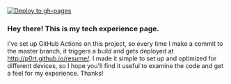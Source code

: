 [![Deploy to gh-pages](https://github.com/P0rt/resume/actions/workflows/main.yml/badge.svg)](https://github.com/P0rt/resume/actions/workflows/main.yml)
### Hey there! This is my tech experience page.
I've set up GitHub Actions on this project, so every time I make a commit to the master branch, it triggers a build and gets deployed at http://p0rt.github.io/resume/.
I made it simple to set up and optimized for different devices, so I hope you'll find it useful to examine the code and get a feel for my experience. Thanks!
